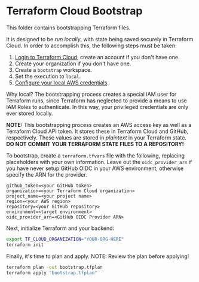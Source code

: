 # Terraform Cloud Bootstrap

This folder contains bootstrapping Terraform files.

It is designed to be _run locally_, with state being saved securely in Terraform Cloud. In order to accomplish this, the following steps must be taken:

1. [Login to Terraform Cloud](https://app.terraform.io); create an account if you don't have one.
2. Create your organization if you don't have one.
3. Create a `bootstrap` workspace.
4. Set the execution to `local`.
5. [Configure your local AWS credentials](https://docs.aws.amazon.com/cli/latest/userguide/cli-configure-files.html).

Why local? The bootstrapping process creates a special IAM user for Terraform runs, since Terraform has neglected to provide a means to use IAM Roles to authenticate.
In this way, your privileged credentials are only ever stored locally.

**NOTE:** This bootstrapping process creates an AWS access key as well as a Terraform Cloud API token. It stores these in Terraform Cloud and GitHub, respectively.
These values are stored in _plaintext_ in your Terraform state. **DO NOT COMMIT YOUR TERRAFORM STATE FILES TO A REPOSITORY!**

To bootstrap, create a `terraform.tfvars` file with the following, replacing placeholders with your own information. Leave out the `oidc_provider_arn` if you have
never setup GitHub OIDC in your AWS environment, otherwise specify the ARN for the provider.

```hcl
github_token=<your GitHub token>
organization=<your Terraform Cloud organization>
project_name=<your project name>
region=<your AWS region>
repository=<your GitHub repository>
environment=<target environment>
oidc_provider_arn=<GitHub OIDC Provider ARN>
```

Next, initialize Terraform and your backend:

```bash
export TF_CLOUD_ORGANIZATION="YOUR-ORG-HERE"
terraform init
```

Finally, it's time to plan and apply. NOTE: Review the plan before applying!

```bash
terraform plan -out bootstrap.tfplan
terraform apply "bootstrap.tfplan"
```
